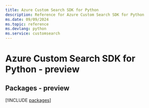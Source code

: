 ```yaml
---
title: Azure Custom Search SDK for Python
description: Reference for Azure Custom Search SDK for Python
ms.date: 09/09/2024
ms.topic: reference
ms.devlang: python
ms.service: customsearch
---
```

# Azure Custom Search SDK for Python - preview
## Packages - preview
[!INCLUDE [packages](custom-search-index.md)]